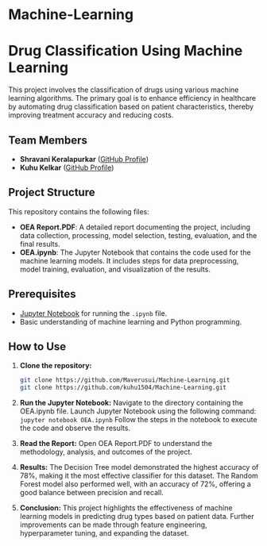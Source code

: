 # Machine-Learning
# Drug Classification Using Machine Learning

This project involves the classification of drugs using various machine learning algorithms. The primary goal is to enhance efficiency in healthcare by automating drug classification based on patient characteristics, thereby improving treatment accuracy and reducing costs.

## Team Members

- **Shravani Keralapurkar** ([GitHub Profile](https://github.com/Maverusui))
- **Kuhu Kelkar** ([GitHub Profile](https://github.com/kuhu1504))

## Project Structure

This repository contains the following files:

- **OEA Report.PDF**: A detailed report documenting the project, including data collection, processing, model selection, testing, evaluation, and the final results.
- **OEA.ipynb**: The Jupyter Notebook that contains the code used for the machine learning models. It includes steps for data preprocessing, model training, evaluation, and visualization of the results.

## Prerequisites

- [Jupyter Notebook](https://jupyter.org/install) for running the `.ipynb` file.
- Basic understanding of machine learning and Python programming.

## How to Use

1. **Clone the repository:**
   ```bash
   git clone https://github.com/Maverusui/Machine-Learning.git
   git clone https://github.com/kuhu1504/Machine-Learning.git

2. **Run the Jupyter Notebook:**
Navigate to the directory containing the OEA.ipynb file.
Launch Jupyter Notebook using the following command:
`jupyter notebook OEA.ipynb`
Follow the steps in the notebook to execute the code and observe the results.

3. **Read the Report:**
Open OEA Report.PDF to understand the methodology, analysis, and outcomes of the project.

4. **Results:**
The Decision Tree model demonstrated the highest accuracy of 78%, making it the most effective classifier for this dataset.
The Random Forest model also performed well, with an accuracy of 72%, offering a good balance between precision and recall.

5. **Conclusion:**
This project highlights the effectiveness of machine learning models in predicting drug types based on patient data. Further improvements can be made through feature engineering, hyperparameter tuning, and expanding the dataset.
